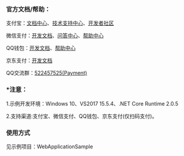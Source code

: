 <h3>官方文档/帮助：</h3>
<p>支付宝：<a href="https://openhome.alipay.com/developmentDocument.htm" target="_blank">文档中心</a>、<a href="https://open.alipay.com/support/supportCenter.htm" target="_blank">技术支持中心</a>、<a href="https://openclub.alipay.com/index.php" target="_blank">开发者社区</a></p>
<p>微信支付：<a href="https://pay.weixin.qq.com/wiki/doc/api/index.html" target="_blank">开发文档</a>、<a href="http://wxpay.wxutil.com/qa/index.php" target="_blank">问答中心</a>、<a href="http://kf.qq.com/product/wechatpaymentmerchant.html" target="_blank">帮助中心</a></p>
<p>QQ钱包：<a href="https://qpay.qq.com/qpaywiki.shtml" target="_blank">开发文档</a>、<a href="http://kf.qq.com/product/qq_enterprise.html" target="_blank">帮助中心</a></p>
<p>京东支付：<a href="http://payapi.jd.com/" target="_blank">开发文档</a></p>
<p>QQ交流群：<a target="_blank" href="//shang.qq.com/wpa/qunwpa?idkey=aac56c8f02f54893267d3ac90787c1794a7687f3c31a923812a36b67c4ee6271">522457525(Payment)</a></p>
<h3>*注意：</h3>
<p>1.示例开发环境：Windows 10、VS2017 15.5.4、.NET Core Runtime 2.0.5</p>
<p>2.支持渠道:支付宝、微信支付、QQ钱包、京东支付(仅扫码支付)。</p>
<h3>使用方式</h3>
<p>见示例项目：WebApplicationSample</p>